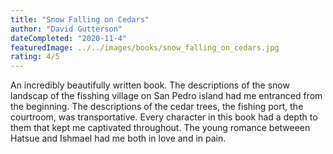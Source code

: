 ```yaml
---
title: "Snow Falling on Cedars"
author: "David Gutterson"
dateCompleted: "2020-11-4"
featuredImage: ../../images/books/snow_falling_on_cedars.jpg
rating: 4/5
---
```


An incredibly beautifully written book. The descriptions of the snow landscap of
the fisshing village on San Pedro island had me entranced from the beginning. 
The descriptions of the cedar trees, the fishing port, the courtroom, was 
transportative.
Every character in this book had a depth to them that kept me captivated 
throughout. The young romance betweeen Hatsue and Ishmael had me both in love 
and in pain.



